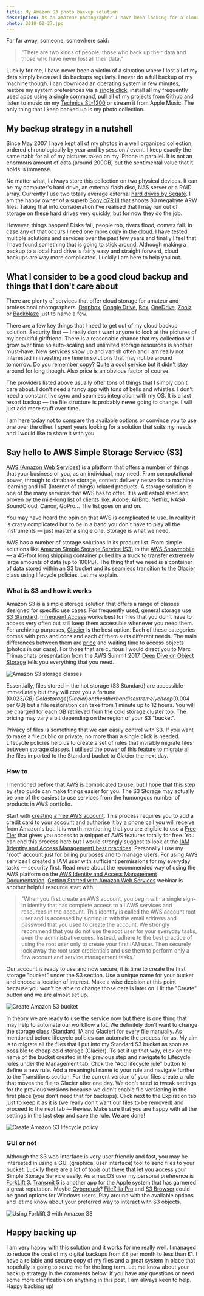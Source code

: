 ```yaml
---
title: My Amazon S3 photo backup solution
description: As an amateur photographer I have been looking for a cloud backup solution for years. Keeping a physical backup on an external hard drive is definitely not enough. Then I came across Amazon S3.
photo: 2018-02-27.jpg
---
```


Far far away, someone, somewhere said:

> "There are two kinds of people, those who back up their data and those who have never lost all their data."

Luckily for me, I have never been a victim of a situation where I lost all of my data simply because I do backups regularly. I never do a full backup of my machine though. I can download an operating system in few minutes, restore my system preferences via a [single click](https://github.com/pawelgrzybek/dotfiles), install all my frequently used apps using a [single command](https://caskroom.github.io/), pull all of my projects from [Github](https://github.com/) and listen to music on my [Technics SL-1200](https://en.wikipedia.org/wiki/Technics_SL-1200) or stream it from Apple Music. The only thing that I keep backed up is my photo collection.

## My backup strategy in a nutshell

Since May 2007 I have kept all of my photos in a well organized collection, ordered chronologically by year and by session / event. I keep exactly the same habit for all of my pictures taken on my iPhone in parallel. It is not an enormous amount of data (around 200GB) but the sentimental value that it holds is immense.

No matter what, I always store this collection on two physical devices. It can be my computer's hard drive, an external flash disc, NAS server or a RAID array. Currently I use two totally average external [hard drives by Segate](https://www.amazon.co.uk/Seagate-Portable-External-Creative-Photography/dp/B00FP50LH2). I am the happy owner of a superb [Sony α7R III](https://www.sony.co.uk/electronics/interchangeable-lens-cameras/ilce-7rm3) that shoots 80 megabyte ARW files. Taking that into consideration I've realised that I may run out of storage on these hard drives very quickly, but for now they do the job.

However, things happen! Disks fail, people rob, rivers flood, comets fall. In case any of that occurs I need one more copy in the cloud. I have tested multiple solutions and services over the past few years and finally I feel that I have found something that is going to stick around. Although making a backup to a local hard drive is fairly easy and straight forward, cloud backups are way more complicated. Luckily I am here to help you out.

## What I consider to be a good cloud backup and things that I don't care about

There are plenty of services that offer cloud storage for amateur and professional photographers. [Dropbox](https://dropbox.com), [Google Drive](https://www.google.com/drive/), [Box](https://www.box.com/), [OneDrive](https://onedrive.live.com/), [Zoolz](https://home.zoolz.co.uk/) or [Backblaze](https://www.backblaze.com/) just to name a few.

There are a few key things that I need to get out of my cloud backup solution. Security first — I really don't want anyone to look at the pictures of my beautiful girlfriend. There is a reasonable chance that my collection will grow over time so auto-scaling and unlimited storage resources is another must-have. New services show up and vanish often and I am really not interested in investing my time in solutions that may not be around tomorrow. Do you remember [copy](https://copy.com/)? Quite a cool service but it didn't stay around for long though. Also price is an obvious factor of course.

The providers listed above usually offer tons of things that I simply don't care about. I don't need a fancy app with tons of bells and whistles. I don't need a constant live sync and seamless integration with my OS. It is a last resort backup — the file structure is probably never going to change. I will just add more stuff over time.

I am here today not to compare the available options or convince you to use one over the other. I spent years looking for a solution that suits my needs and I would like to share it with you.

## Say hello to AWS Simple Storage Service (S3)

[AWS (Amazon Web Services)](https://aws.amazon.com/) is a platform that offers a number of things that your business or you, as an individual, may need. From computational power, through to database storage, content delivery networks to machine learning and IoT (Internet of things) related products. A storage solution is one of the many services that AWS has to offer. It is well established and proven by the mile-long [list of clients](https://aws.amazon.com/solutions/case-studies/all/) like: Adobe, AirBnb, Netflix, NASA, SoundCloud, Canon, GoPro… The list goes on and on.

You may have heard the opinion that AWS is complicated to use. In reality it is crazy complicated but to be in a band you don't have to play all the instruments — just master a single one. Storage is what we need.

AWS has a number of storage solutions in its product list. From simple solutions like [Amazon Simple Storage Service (S3)](https://aws.amazon.com/s3/) to the [AWS Snowmobile](https://aws.amazon.com/snowmobile/) — a 45-foot long shipping container pulled by a truck to transfer extremely large amounts of data (up to 100PB). The thing that we need is a container of data stored within an S3 bucket and its seamless transition to the [Glacier](https://aws.amazon.com/glacier/) class using lifecycle policies. Let me explain.

### What is S3 and how it works

Amazon S3 is a simple storage solution that offers a range of classes designed for specific use cases. For frequently used, general storage use [S3 Standard](https://aws.amazon.com/s3/storage-classes/#General_Purpose). [Infrequent Access](https://aws.amazon.com/s3/storage-classes/#Infrequent_Access) works best for files that you don't have to access very often but still keep them accessible whenever you need them. For archiving purposes, [Glacier](https://aws.amazon.com/s3/storage-classes/#Archive) is the best option. Each of these categories comes with pros and cons and each of them suits different needs. The main differences between them are [price](https://aws.amazon.com/s3/pricing/) and waiting time to access objects (photos in our case). For those that are curious I would direct you to Marc Trimuschats presentation from the AWS Summit 2017. [Deep Dive on Object Storage](https://youtu.be/bfDpK45Faa0) tells you everything that you need.

![Amazon S3 storage classes](/photos/2018-02-27-1.jpg)

Essentially, files stored in the hot storage (S3 Standard) are accessible immediately but they will cost you a fortune ($0.023 / GB). Cold storage (Glacier) on the other hand is extremely cheap ($0.004 per GB) but a file restoration can take from 1 minute up to 12 hours. You will be charged for each GB retrieved from the cold storage cluster too. The pricing may vary a bit depending on the region of your S3 "bucket".

Privacy of files is something that we can easily control with S3. If you want to make a file public or private, no more than a single click is needed. Lifecycle policies help us to create a set of rules that invisibly migrate files between storage classes. I utilised the power of this feature to migrate all the files imported to the Standard bucket to Glacier the next day.

### How to

I mentioned before that AWS is complicated to use, but I hope that this step by step guide can make things easier for you. The S3 Storage may actually be one of the easiest to use services from the humongous number of products in AWS portfolio.

Start with [creating a free AWS account](https://portal.aws.amazon.com/billing/signup). This process requires you to add a credit card to your account and authorise it by a phone call you will receive from Amazon's bot. It is worth mentioning that you are eligible to use a [Free Tier](https://aws.amazon.com/free/) that gives you access to a snippet of AWS features totally for free. You can end this process here but I would strongly suggest to look at the [IAM (Identity and Access Management) best practices](https://docs.aws.amazon.com/IAM/latest/UserGuide/best-practices.html). Personally I use my "root" account just for billing purposes and to manage users. For using AWS services I created a IAM user with sufficient permissions for my everyday tasks — security first. Read more about the recommended way of using the AWS platform on the [AWS Identity and Access Management Documentation](https://aws.amazon.com/documentation/iam/). [Getting Started with Amazon Web Services](https://youtu.be/1Eh1uxLyXJ8) webinar is another helpful resource start with. 

> "When you first create an AWS account, you begin with a single sign-in identity that has complete access to all AWS services and resources in the account. This identity is called the AWS account root user and is accessed by signing in with the email address and password that you used to create the account. We strongly recommend that you do not use the root user for your everyday tasks, even the administrative ones. Instead, adhere to the best practice of using the root user only to create your first IAM user. Then securely lock away the root user credentials and use them to perform only a few account and service management tasks."

Our account is ready to use and now secure, it is time to create the first storage "bucket" under the S3 section. Use a unique name for your bucket and choose a location of interest. Make a wise decision at this point because you won't be able to change those details later on. Hit the "Create" button and we are almost set up.

![Create Amazon S3 bucket](/photos/2018-02-27-2.jpg)

In theory we are ready to use the service now but there is one thing that may help to automate our workflow a lot. We definitely don't want to change the storage class (Standard, IA and Glacier) for every file manually. As mentioned before lifecycle policies can automate the process for us. My aim is to migrate all the files that I put into my Standard S3 bucket as soon as possible to cheap cold storage (Glacier). To set it up that way, click on the name of the bucket created in the previous step and navigate to Lifecycle rules under the Management tab. Click the "Add lifecycle rule" button to define a new rule. Add a meaningful name to your rule and navigate further to the Transitions section. For the current version of your files create a rule that moves the file to Glacier after one day. We don't need to tweak settings for the previous versions because we didn't enable file versioning in the first place (you don't need that for backups). Click next to the Expiration tab just to keep it as it is (we really don't want our files to be removed) and proceed to the next tab — Review. Make sure that you are happy with all the settings in the last step and save the rule. We are done!

![Create Amazon S3 lifecycle policy](/photos/2018-02-27-3.jpg)

### GUI or not

Although the S3 web interface is very user friendly and fast, you may be interested in using a GUI (graphical user interface) tool to send files to your bucket. Luckily there are a lot of tools out there that let you access your Simple Storage Service easily. As a macOS user my personal preference is [ForkLift 3](https://binarynights.com/). [Transmit 5](https://panic.com/transmit/) is another app for the Apple system that has garnered a great reputation. Maybe [Cyberduck](https://cyberduck.io/)? [FileZilla Pro](https://filezillapro.com/ftp/mac/) and [S3 Browser](http://s3browser.com/) could be good options for Windows users. Play around with the available options and let me know about your preferred way to interact with S3 objects.

![Using Forklift 3 with Amazon S3](/photos/2018-02-27-4.jpg)

## Happy backing up

I am very happy with this solution and it works for me really well. I managed to reduce the cost of my digital backups from £8 per month to less than £1. I have a reliable and secure copy of my files and a great system in place that hopefully is going to serve me for the long term. Let me know about your backup strategy in the comments below. If you have any questions or need some more clarification on anything in this post, I am always keen to help. Happy backing up!
